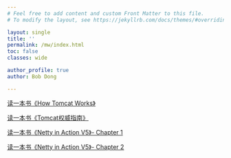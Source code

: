 ```yaml
---
# Feel free to add content and custom Front Matter to this file.
# To modify the layout, see https://jekyllrb.com/docs/themes/#overriding-theme-defaults

layout: single
title: ''
permalink: /mw/index.html
toc: false
classes: wide

author_profile: true
author: Bob Dong

---
```




[读一本书《How Tomcat Works》](/mw/how-tomcat-works.html)

[读一本书《Tomcat权威指南》](/mw/tomcat-definitive.html)

[读一本书《Netty in Action V5》- Chapter 1](/mw/netty-in-action-1.html)

[读一本书《Netty in Action V5》- Chapter 2](/mw/netty-in-action-2.html)



